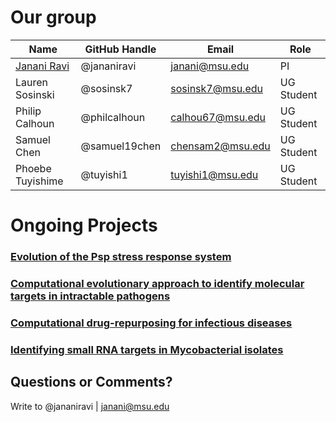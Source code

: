 # Our group

Name| GitHub Handle | Email | Role
----|------|------|----
[Janani Ravi](//jananiravi.github.io) | @jananiravi | janani@msu.edu | PI
Lauren Sosinski | @sosinsk7 | sosinsk7@msu.edu | UG Student
Philip Calhoun | @philcalhoun | calhou67@msu.edu | UG Student
Samuel Chen | @samuel19chen | chensam2@msu.edu | UG Student
Phoebe Tuyishime | @tuyishi1 | tuyishi1@msu.edu | UG Student

# Ongoing Projects
### [Evolution of the Psp stress response system](//github.com/jananiravi/psp-evolution)
### [Computational evolutionary approach to identify molecular targets in intractable pathogens](//github.com/jananiravi/ntm)
### [Computational drug-repurposing for infectious diseases](//github.com/jananiravi/drug-repurposing)
### [Identifying small RNA targets in Mycobacterial isolates](//github.com/jananiravi/pangenome)

## Questions or Comments?
Write to @jananiravi | janani@msu.edu
